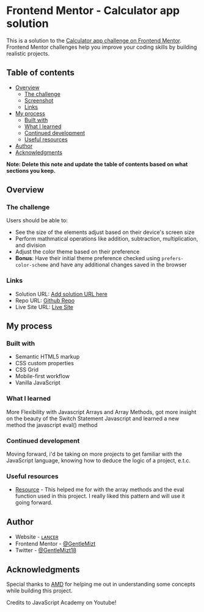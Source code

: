 # Frontend Mentor - Calculator app solution

This is a solution to the [Calculator app challenge on Frontend Mentor](https://www.frontendmentor.io/challenges/calculator-app-9lteq5N29). Frontend Mentor challenges help you improve your coding skills by building realistic projects. 

## Table of contents

- [Overview](#overview)
  - [The challenge](#the-challenge)
  - [Screenshot](#screenshot)
  - [Links](#links)
- [My process](#my-process)
  - [Built with](#built-with)
  - [What I learned](#what-i-learned)
  - [Continued development](#continued-development)
  - [Useful resources](#useful-resources)
- [Author](#author)
- [Acknowledgments](#acknowledgments)

**Note: Delete this note and update the table of contents based on what sections you keep.**

## Overview

### The challenge

Users should be able to:

- See the size of the elements adjust based on their device's screen size
- Perform mathmatical operations like addition, subtraction, multiplication, and division
- Adjust the color theme based on their preference
- **Bonus**: Have their initial theme preference checked using `prefers-color-scheme` and have any additional changes saved in the browser

### Links

- Solution URL: [Add solution URL here](https://www.frontendmentor.io/challenges/calculator-app-9lteq5N29/hub)
- Repo URL: [Github Repo](https://github.com/GentleMizt/FrontEnd-Calculator)
- Live Site URL: [Live Site](https://spectacular-dolphin-bf5a6e.netlify.app)


## My process

### Built with

- Semantic HTML5 markup
- CSS custom properties
- CSS Grid
- Mobile-first workflow
- Vanilla JavaScript


### What I learned

More Flexibility with Javascript Arrays and Array Methods, got more insight on the beauty of the Switch Statement Javascript
and learned a new method the javascript eval() method



### Continued development

Moving forward, i'd be taking on more projects to get familiar with the JavaScript language, knowing how to deduce the logic of a project, e.t.c.

### Useful resources

- [Resource](https://www.youtube.com/watch?v=QS6Y0ezhyCs&feature=youtu.be) - This helped me for with the array methods and the eval function used in this project. I really liked this pattern and will use it going forward.


## Author

- Website - [ʟᴀɴᴄᴇʀ](https://github.com/GentleMizt)
- Frontend Mentor - [@GentleMizt](https://www.frontendmentor.io/profile/GentleMizt)
- Twitter - [@GentleMizt18](https://twitter.com/GentleMizt18)


## Acknowledgments
Special thanks to [AMD](https://github.com/michojekunle/Calculator-App#built-with) for helping me out in understanding some concepts while building this project.

Credits to JavaScript Academy on Youtube!
